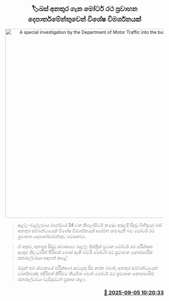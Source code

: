 <p align='center'><b><h2 align='center' title='A special investigation by the Department of Motor Traffic into the bus accident'>🏷බස් අනතුර ගැන මෝටර් රථ ප්‍රවාහන දෙපාර්තමේන්තුවෙන් විශේෂ විමර්ශනයක්</h2></b></p>
<p align='center'><img src='https://helakuru.sgp1.cdn.digitaloceanspaces.com/esana/images/lib/bus-ella-iop.jpg' width='600' alt='A special investigation by the Department of Motor Traffic into the bus accident'></p>

> ඇල්ල-වැල්ලවාය මාර්ගයේ 24 වන කිලෝමීටර් කණුව අසලදී සිදුවූ බිහිසුණු බස් අනතුර සම්බන්ධයෙන් විශේෂ විමර්ශනයක් ආරම්භ කර ඇති බව මෝටර් රථ ප්‍රවාහන දෙපාර්තමේන්තුව පවසනවා.

> ඒ අනුව, අනතුර සිදුවූ ස්ථානයට බදුල්ල දිස්ත්‍රික් ප්‍රධාන මෝටර් රථ පරීක්ෂක ඇතුළු නිලධාරීන් පිරිසක් ගොස් ඇති බවයි මෝටර් රථ ප්‍රවාහන කොමසාරිස් ජනරාල්වරයා සඳහන් කළේ.

> ඔවුන් එම ස්ථානයේ පරීක්ෂණ කටයුතු සිදු කරන බවත්, අනතුර සම්බන්ධයෙන් වාර්තාවක්ද ඉදිරිපත් කිරීමට නියමිත බවත් මෝටර් රථ ප්‍රවාහන කොමසාරිස් ජනරාල්වරයා වැඩිදුරටත් ප්‍රකාශ කළා.



<h3 align='right'><a href='https://www.helakuru.lk/esana/p/113366/'>📅 2025-09-05 10:20:33</a></h3>
